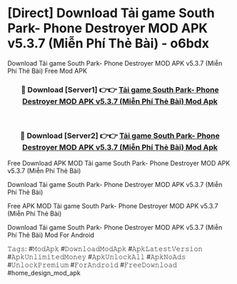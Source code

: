 # [Direct] Download Tải game South Park- Phone Destroyer MOD APK v5.3.7 (Miễn Phí Thẻ Bài) - o6bdx
Download Tải game South Park- Phone Destroyer MOD APK v5.3.7 (Miễn Phí Thẻ Bài) Free Mod APK

<div align="center">
<h3>🔴 Download [Server1] 👉👉 <a href="https://apk-comot.site?title=Tải_game_South_Park-_Phone_Destroyer_MOD_APK_v5.3.7_(Miễn_Phí_Thẻ_Bài)">Tải game South Park- Phone Destroyer MOD APK v5.3.7 (Miễn Phí Thẻ Bài) Mod Apk</a></h3><br>

<h3>🔴 Download [Server2] 👉👉 <a href="https://apk-comot.site?title=Tải_game_South_Park-_Phone_Destroyer_MOD_APK_v5.3.7_(Miễn_Phí_Thẻ_Bài)">Tải game South Park- Phone Destroyer MOD APK v5.3.7 (Miễn Phí Thẻ Bài) Mod Apk</a></h3>
</div>


Free Download APK MOD Tải game South Park- Phone Destroyer MOD APK v5.3.7 (Miễn Phí Thẻ Bài)

Download Tải game South Park- Phone Destroyer MOD APK v5.3.7 (Miễn Phí Thẻ Bài) 

Free APK MOD Tải game South Park- Phone Destroyer MOD APK v5.3.7 (Miễn Phí Thẻ Bài) 

Download Tải game South Park- Phone Destroyer MOD APK v5.3.7 (Miễn Phí Thẻ Bài) Mod For Android

𝚃𝚊𝚐𝚜: #𝙼𝚘𝚍𝙰𝚙𝚔 #𝙳𝚘𝚠𝚗𝚕𝚘𝚊𝚍𝙼𝚘𝚍𝙰𝚙𝚔 #𝙰𝚙𝚔𝙻𝚊𝚝𝚎𝚜𝚝𝚅𝚎𝚛𝚜𝚒𝚘𝚗 #𝙰𝚙𝚔𝚄𝚗𝚕𝚒𝚖𝚒𝚝𝚎𝚍𝙼𝚘𝚗𝚎𝚢 #𝙰𝚙𝚔𝚄𝚗𝚕𝚘𝚌𝚔𝙰𝚕𝚕 #𝙰𝚙𝚔𝙽𝚘𝙰𝚍𝚜 #𝚄𝚗𝚕𝚘𝚌𝚔𝙿𝚛𝚎𝚖𝚒𝚞𝚖 #𝙵𝚘𝚛𝙰𝚗𝚍𝚛𝚘𝚒𝚍 #𝙵𝚛𝚎𝚎𝙳𝚘𝚠𝚗𝚕𝚘𝚊𝚍 #home_design_mod_apk